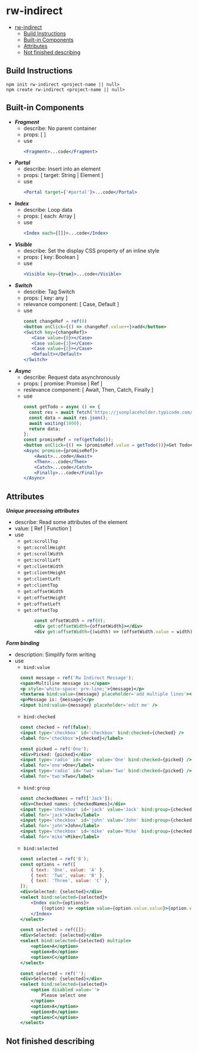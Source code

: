 
# rw-indirect

- [rw-indirect](#rw-indirect)
  - [Build Instructions](#build-instructions)
  - [Built-in Components](#built-in-components)
  - [Attributes](#attributes)
  - [Not finished describing](#not-finished-describing)

## Build Instructions

```
npm init rw-indirect <project-name || null>
npm create rw-indirect <project-name || null>
```

## Built-in Components

- ***Fragment***
  - describe: No parent container
  - props: [  ]
  - use
    ```jsx
    <Fragment>...code</Fragment>
    ```
- ***Portal***
  - describe: Insert into an element
  - props: [ target: String | Element ]
  - use
    ```jsx
    <Portal target={'#portal'}>...code</Portal>
    ```
- ***Index***
  - describe: Loop data
  - props: [ each: Array ]
  - use
    ```jsx
    <Index each={[]}>...code</Index>
    ```
- ***Visible***
  - describe: Set the display CSS property of an inline style
  - props: [ key: Boolean ]
  - use
    ```jsx
    <Visible key={true}>...code</Visible>
    ```
- ***Switch***
  - describe: Tag Switch
  - props: [ key: any ]
  - relevance component: [ Case, Default ]
  - use
    ```jsx
    const changeRef = ref(0)
    <button onClick={() => changeRef.value++}>add</button>
    <Switch key={changeRef}>
       <Case value={0}></Case>
       <Case value={1}></Case>
       <Case value={2}></Case>
       <Default></Default>
    </Switch>
    ```
- ***Async***
  - describe: Request data asynchronously
  - props: [ promise: Promise | Ref ]
  - reslevance component: [ Await, Then, Catch, Finally ]
  - use
    ```jsx
    const getTodo = async () => {
      const res = await fetch('https://jsonplaceholder.typicode.com/todos/1');
      const data = await res.json();
      await waiting(1000);
      return data;
  	};
    const promiseRef = ref(getTodo());
    <button onClick={() => (promiseRef.value = getTodo())}>Get Todo</button>
    <Async promise={promiseRef}>
        <Await>...code</Await>
        <Then>...code</Then>
        <Catch>...code</Catch>
        <Finally>...code</Finally>
    </Async>
    ```

## Attributes

***Unique processing attributes***
- describe: Read some attributes of the element
- value: [ Ref | Function ]
- use
  - `get:scrollTop`
  - `get:scrollHeight`
  - `get:scrollWidth`
  - `get:scrollLeft`
  - `get:clientWidth`
  - `get:clientHeight`
  - `get:clientLeft`
  - `get:clientTop`
  - `get:offsetWidth`
  - `get:offsetHeight`
  - `get:offsetLeft`
  - `get:offsetTop`
    ```jsx
        const offsetWidth = ref(0);
        <div get:offsetWidth={offsetWidth}></div>
        <div get:offsetWidth={(width) => (offsetWidth.value = width)}></div>
    ```
***Form binding***
- description: Simplify form writing
- use
  - `bind:value`
  ```jsx
    const message = ref('Rw Indirect Message');
    <span>Multiline message is:</span>
    <p style='white-space: pre-line;'>{message}</p>
    <textarea bind:value={message} placeholder='add multiple lines'></textarea>
    <p>Message is: {message}</p>
    <input bind:value={message} placeholder='edit me' />
  ```
  - `bind:checked`
  ```jsx
    const checked = ref(false);
    <input type='checkbox' id='checkbox' bind:checked={checked} />
    <label for='checkbox'>{checked}</label>
  ```
  ```jsx
    const picked = ref('One');
    <div>Picked: {picked}</div>
    <input type='radio' id='one' value='One' bind:checked={picked} />
    <label for='one'>One</label>
    <input type='radio' id='two' value='Two' bind:checked={picked} />
    <label for='two'>Two</label>
  ```
  - `bind:group`
  ```jsx
    const checkedNames = ref(['Jack']);
    <div>Checked names: {checkedNames}</div>
    <input type='checkbox' id='jack' value='Jack' bind:group={checkedNames} />
    <label for='jack'>Jack</label>
    <input type='checkbox' id='john' value='John' bind:group={checkedNames} />
    <label for='john'>John</label>
    <input type='checkbox' id='mike' value='Mike' bind:group={checkedNames} />
    <label for='mike'>Mike</label>
  ```
  - `bind:selected`
  ```jsx
    const selected = ref('B');
    const options = ref([
        { text: 'One', value: 'A' },
        { text: 'Two', value: 'B' },
        { text: 'Three', value: 'C' },
    ]);
    <div>Selected: {selected}</div>
    <select bind:selected={selected}>
        <Index each={options}>
            {(option) => <option value={option.value.value}>{option.value.text}</option>}
        </Index>
    </select>
  ```
  ```jsx
    const selected = ref([]);
    <div>Selected: {selected}</div>
    <select bind:selected={selected} multiple>
        <option>A</option>
        <option>B</option>
        <option>C</option>
    </select>
  ```
  ```jsx
    const selected = ref('');
    <div>Selected: {selected}</div>
    <select bind:selected={selected}>
        <option disabled value=''>
            Please select one
        </option>
        <option>A</option>
        <option>B</option>
        <option>C</option>
    </select>
  ```



## Not finished describing
